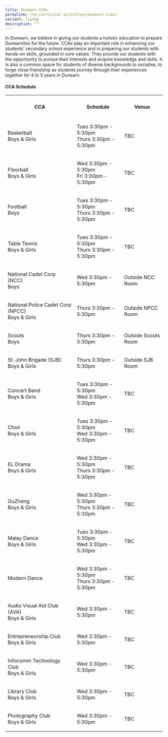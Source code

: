 ```yaml
---
title: Dunearn CCAs
permalink: /co-curricular-activities/dunearn-ccas/
variant: tiptap
description: ""
---
```

<p>In Dunearn, we believe in giving our students a holistic education to prepare Dunearnites for the future. CCAs play an important role in enhancing our students’ secondary school experience and in preparing our students with hands-on skills, grounded in core values. They provide our students with the opportunity to pursue their interests and acquire knowledge and skills. It is also a common space for students of diverse backgrounds to socialise, to forge close friendship as students journey through their experiences together for 4 to 5 years in Dunearn.</p><p></p><h4><strong>CCA Schedule</strong><br></h4><table><tbody><tr><th rowspan="1" colspan="1"><h4>CCA</h4></th><th rowspan="1" colspan="1"><h4>Schedule</h4></th><th rowspan="1" colspan="1"><h4>Venue</h4></th></tr><tr><td rowspan="1" colspan="1"><p>Basketball <br>Boys &amp; Girls</p></td><td rowspan="1" colspan="1"><p>Tues 3:30pm - 5:30pm<br>Thurs 3:30pm - 5:30pm</p></td><td rowspan="1" colspan="1"><p>TBC</p></td></tr><tr><td rowspan="1" colspan="1"><p>Floorball <br>Boys &amp; Girls</p></td><td rowspan="1" colspan="1"><p>Wed 3:30pm - 5:30pm<br>Fri 3:30pm - 5:30pm</p></td><td rowspan="1" colspan="1"><p>TBC</p></td></tr><tr><td rowspan="1" colspan="1"><p>Football <br>Boys</p></td><td rowspan="1" colspan="1"><p>Tues 3:30pm - 5:30pm<br>Thurs 3:30pm - 5:30pm</p></td><td rowspan="1" colspan="1"><p>TBC</p></td></tr><tr><td rowspan="1" colspan="1"><p>Table Tennis <br>Boys &amp; Girls</p></td><td rowspan="1" colspan="1"><p>Tues 3:30pm - 5:30pm<br>Thurs 3:30pm - 5:30pm</p></td><td rowspan="1" colspan="1"><p>TBC</p></td></tr><tr><td rowspan="1" colspan="1"><p>National Cadet Corp (NCC) <br>Boys</p></td><td rowspan="1" colspan="1"><p>Wed 3:30pm - 5:30pm</p></td><td rowspan="1" colspan="1"><p>Outside NCC Room</p></td></tr><tr><td rowspan="1" colspan="1"><p>National Police Cadet Corp (NPCC)<br>Boys &amp; Girls</p></td><td rowspan="1" colspan="1"><p>Thurs 3:30pm - 5:30pm</p></td><td rowspan="1" colspan="1"><p>Outside NPCC Room</p></td></tr><tr><td rowspan="1" colspan="1"><p>Scouts <br>Boys</p></td><td rowspan="1" colspan="1"><p>Thurs 3:30pm - 5:30pm</p></td><td rowspan="1" colspan="1"><p>Outside Scouts Room</p></td></tr><tr><td rowspan="1" colspan="1"><p>St. John Brigade (SJB) <br>Boys &amp; Girls</p></td><td rowspan="1" colspan="1"><p>Thurs 3:30pm - 5:30pm</p></td><td rowspan="1" colspan="1"><p>Outside SJB Room</p></td></tr><tr><td rowspan="1" colspan="1"><p>Concert Band<br>Boys &amp; Girls</p></td><td rowspan="1" colspan="1"><p>Tues 3:30pm - 5:30pm<br>Wed 3:30pm - 5:30pm</p></td><td rowspan="1" colspan="1"><p>TBC</p></td></tr><tr><td rowspan="1" colspan="1"><p>Choir<br>Boys &amp; Girls</p></td><td rowspan="1" colspan="1"><p>Tues 3:30pm - 5:30pm<br>Wed 3:30pm - 5:30pm</p></td><td rowspan="1" colspan="1"><p>TBC</p></td></tr><tr><td rowspan="1" colspan="1"><p>EL Drama<br>Boys &amp; Girls</p></td><td rowspan="1" colspan="1"><p>Wed 3:30pm - 5:30pm<br>Thurs 3:30pm - 5:30pm</p></td><td rowspan="1" colspan="1"><p>TBC</p></td></tr><tr><td rowspan="1" colspan="1"><p>GuZheng<br>Boys &amp; Girls</p></td><td rowspan="1" colspan="1"><p>Wed 3:30pm - 5:30pm<br>Thurs 3:30pm - 5:30pm</p></td><td rowspan="1" colspan="1"><p>TBC</p></td></tr><tr><td rowspan="1" colspan="1"><p>Malay Dance<br>Boys &amp; Girls</p></td><td rowspan="1" colspan="1"><p>Tues 3:30pm - 5:30pm<br>Wed 3:30pm - 5:30pm</p></td><td rowspan="1" colspan="1"><p>TBC</p></td></tr><tr><td rowspan="1" colspan="1"><p>Modern Dance</p></td><td rowspan="1" colspan="1"><p>Wed 3:30pm - 5:30pm<br>Thurs 3:30pm - 5:30pm</p></td><td rowspan="1" colspan="1"><p>TBC</p></td></tr><tr><td rowspan="1" colspan="1"><p>Audio Visual Aid Club<br>(AVA)<br>Boys &amp; Girls</p></td><td rowspan="1" colspan="1"><p>Wed 3:30pm - 5:30pm</p></td><td rowspan="1" colspan="1"><p>TBC</p></td></tr><tr><td rowspan="1" colspan="1"><p>Entrepreneurship Club<br>Boys &amp; Girls</p></td><td rowspan="1" colspan="1"><p>Wed 3:30pm - 5:30pm</p></td><td rowspan="1" colspan="1"><p>TBC</p></td></tr><tr><td rowspan="1" colspan="1"><p>Infocomm Technology Club<br>Boys &amp; Girls</p></td><td rowspan="1" colspan="1"><p>Wed 3:30pm - 5:30pm</p></td><td rowspan="1" colspan="1"><p>TBC</p></td></tr><tr><td rowspan="1" colspan="1"><p>Library Club<br>Boys &amp; Girls</p></td><td rowspan="1" colspan="1"><p>Wed 3:30pm - 5:30pm</p></td><td rowspan="1" colspan="1"><p>TBC</p></td></tr><tr><td rowspan="1" colspan="1"><p>Photography Club<br>Boys &amp; Girls</p></td><td rowspan="1" colspan="1"><p>Wed 3:30pm - 5:30pm</p></td><td rowspan="1" colspan="1"><p>TBC</p></td></tr></tbody></table><p></p>